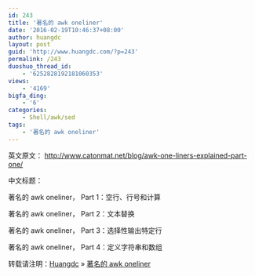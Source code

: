 ```yaml
---
id: 243
title: '著名的 awk oneliner'
date: '2016-02-19T10:46:37+08:00'
author: huangdc
layout: post
guid: 'http://www.huangdc.com/?p=243'
permalink: /243
duoshuo_thread_id:
    - '6252828192181060353'
views:
    - '4169'
bigfa_ding:
    - '6'
categories:
    - Shell/awk/sed
tags:
    - '著名的 awk oneliner'
---
```


英文原文： <http://www.catonmat.net/blog/awk-one-liners-explained-part-one/>

中文标题：

著名的 awk oneliner， Part 1：空行、行号和计算

著名的 awk oneliner， Part 2：文本替换

著名的 awk oneliner， Part 3：选择性输出特定行

著名的 awk oneliner， Part 4：定义字符串和数组

转载请注明：[Huangdc](https://www.huangdc.com) » [著名的 awk oneliner](https://www.huangdc.com/243)